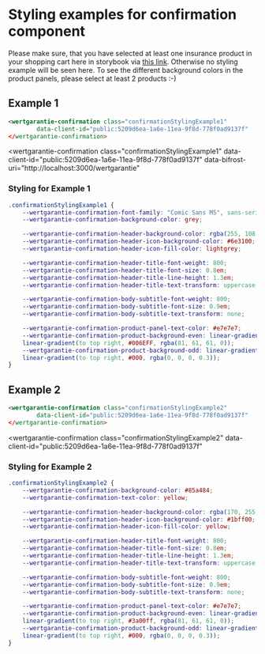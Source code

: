 # Styling examples for confirmation component

Please make sure, that you have selected at least one insurance product in your shopping cart here in storybook via <a href="https://wertgarantie-ecom.github.io/bifrost-components/?path=/story/components-pop-up--phone-product-popup">this link</a>.
Otherwise no styling example will be seen here. To see the different background colors in the product panels, please select at least 2 products :-)


## Example 1

````html
<wertgarantie-confirmation class="confirmationStylingExample1"
        data-client-id="public:5209d6ea-1a6e-11ea-9f8d-778f0ad9137f"
</wertgarantie-confirmation>
````

<wertgarantie-confirmation class="confirmationStylingExample1"
        data-client-id="public:5209d6ea-1a6e-11ea-9f8d-778f0ad9137f"
        data-bifrost-uri="http://localhost:3000/wertgarantie"
</wertgarantie-confirmation>

### Styling for Example 1
````css
.confirmationStylingExample1 {
    --wertgarantie-confirmation-font-family: "Comic Sans MS", sans-serif;
    --wertgarantie-confirmation-background-color: grey;

    --wertgarantie-confirmation-header-background-color: rgba(255, 108, 0, 0.61);
    --wertgarantie-confirmation-header-icon-background-color: #6e3100;
    --wertgarantie-confirmation-header-icon-fill-color: lightgrey;

    --wertgarantie-confirmation-header-title-font-weight: 800;
    --wertgarantie-confirmation-header-title-font-size: 0.8em;
    --wertgarantie-confirmation-header-title-line-height: 1.3em;
    --wertgarantie-confirmation-header-title-text-transform: uppercase;

    --wertgarantie-confirmation-body-subtitle-font-weight: 800;
    --wertgarantie-confirmation-body-subtitle-font-size: 0.9em;
    --wertgarantie-confirmation-body-subtitle-text-transform: none;

    --wertgarantie-confirmation-product-panel-text-color: #e7e7e7;
    --wertgarantie-confirmation-product-background-even: linear-gradient(to bottom right, rgba(0, 0, 0, 0), #000),
    linear-gradient(to top right, #006EFF, rgba(81, 61, 61, 0));
    --wertgarantie-confirmation-product-background-odd: linear-gradient(to bottom right, rgba(44, 25, 25, 0), rgba(255, 145, 0, 0.6)),
    linear-gradient(to top right, #000, rgba(0, 0, 0, 0.3));
}
````

## Example 2
```html
<wertgarantie-confirmation class="confirmationStylingExample2"
        data-client-id="public:5209d6ea-1a6e-11ea-9f8d-778f0ad9137f"
</wertgarantie-confirmation>
```

<wertgarantie-confirmation class="confirmationStylingExample2"
        data-client-id="public:5209d6ea-1a6e-11ea-9f8d-778f0ad9137f"
</wertgarantie-confirmation>

### Styling for Example 2

```css
.confirmationStylingExample2 {
    --wertgarantie-confirmation-background-color: #85a484;
    --wertgarantie-confirmation-text-color: yellow;

    --wertgarantie-confirmation-header-background-color: rgba(170, 255, 165, 0.61);
    --wertgarantie-confirmation-header-icon-background-color: #1bff00;
    --wertgarantie-confirmation-header-icon-fill-color: yellow;

    --wertgarantie-confirmation-header-title-font-weight: 800;
    --wertgarantie-confirmation-header-title-font-size: 0.8em;
    --wertgarantie-confirmation-header-title-line-height: 1.3em;
    --wertgarantie-confirmation-header-title-text-transform: uppercase;

    --wertgarantie-confirmation-body-subtitle-font-weight: 800;
    --wertgarantie-confirmation-body-subtitle-font-size: 0.9em;
    --wertgarantie-confirmation-body-subtitle-text-transform: none;

    --wertgarantie-confirmation-product-panel-text-color: #e7e7e7;
    --wertgarantie-confirmation-product-background-even: linear-gradient(to bottom right, rgba(0, 0, 0, 0), #000),
    linear-gradient(to top right, #3a00ff, rgba(81, 61, 61, 0));
    --wertgarantie-confirmation-product-background-odd: linear-gradient(to bottom right, rgba(44, 25, 25, 0), rgb(0, 255, 179)),
    linear-gradient(to top right, #000, rgba(0, 0, 0, 0.3));
}
```